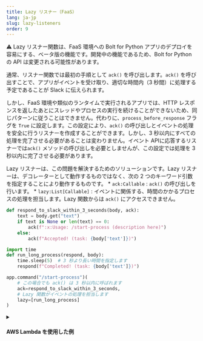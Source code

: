```yaml
---
title: Lazy リスナー（FaaS）
lang: ja-jp
slug: lazy-listeners
order: 9
---
```


<div class="section-content">
⚠️ Lazy リスナー関数は、FaaS 環境への Bolt for Python アプリのデプロイを容易にする、ベータ版の機能です。開発中の機能であるため、Bolt for Python の API は変更される可能性があります。

通常、リスナー関数では最初の手順として `ack()` を呼び出します。`ack()` を呼び出すことで、アプリがイベントを受け取り、適切な時間内（3 秒間）に処理する予定であることが Slack に伝えられます。

しかし、FaaS 環境や類似のランタイムで実行されるアプリでは、HTTP レスポンスを返したあとにスレッドやプロセスの実行を続けることができないため、同じパターンに従うことはできません。代わりに、`process_before_response` フラグを `True` に設定します。この設定により、`ack()` の呼び出しとイベントの処理を安全に行うリスナーを作成することができます。しかし、3 秒以内にすべての処理を完了させる必要があることは変わりません。イベント APIに応答するリスナーでは`ack()` メソッドの呼び出しを必要としませんが、この設定では処理を 3 秒以内に完了させる必要があります。

Lazy リスナーは、この問題を解決するためのソリューションです。Lazy リスナーは、デコレーターとして動作するものではなく、次の 2 つのキーワード引数を指定することにより動作するものです。 * `ack:Callable` : `ack()` の呼び出しを行います。 * `lazy:List[Callable]` : イベントに関係する、時間のかかるプロセスの処理を担当します。Lazy 関数からは `ack()` にアクセスできません。
</div>

```python
def respond_to_slack_within_3_seconds(body, ack):
    text = body.get("text")
    if text is None or len(text) == 0:
        ack(f":x:Usage: /start-process (description here)")
    else:
        ack(f"Accepted! (task: {body['text']})")

import time
def run_long_process(respond, body):
    time.sleep(5)  # 3 秒より長い時間を指定します
    respond(f"Completed! (task: {body['text']})")

app.command("/start-process")(
    # この場合でも ack() は 3 秒以内に呼ばれます
    ack=respond_to_slack_within_3_seconds,
    # Lazy 関数がイベントの処理を担当します
    lazy=[run_long_process]
)
```

<details class="secondary-wrapper">
<summary class="section-head" markdown="0">
<h4 class="section-head">AWS Lambda を使用した例</h4>
</summary>

<div class="secondary-content" markdown="0">
このサンプルは、[AWS Lambda](https://aws.amazon.com/lambda/) にコードをデプロイします。[`examples` フォルダ](https://github.com/slackapi/bolt-python/tree/main/examples/aws_lambda)にはほかにもサンプルが用意されています。

```bash
pip install slack_bolt
# ソースコードを main.py として保存します
# config.yaml を設定してハンドラーを `handler: main.handler` で参照できるようにします

# https://pypi.org/project/python-lambda/
pip install python-lambda

# config.yml を適切に設定します
# lazy リスナーの実行には lambda:InvokeFunction と lambda:GetFunction が必要です
export SLACK_SIGNING_SECRET=***
export SLACK_BOT_TOKEN=xoxb-***
echo 'slack_bolt' > requirements.txt
lambda deploy --config-file config.yaml --requirements requirements.txt
```
</div>

```python
from slack_bolt import App
from slack_bolt.adapter.aws_lambda import SlackRequestHandler

# FaaS で実行するときは process_before_response を True にする必要があります
app = App(process_before_response=True)

def respond_to_slack_within_3_seconds(body, ack):
    text = body.get("text")
    if text is None or len(text) == 0:
        ack(":x: Usage: /start-process (description here)")
    else:
        ack(f"Accepted! (task: {body['text']})")

import time
def run_long_process(respond, body):
    time.sleep(5)  # 3 秒より長い時間を指定します
    respond(f"Completed! (task: {body['text']})")

app.command("/start-process")(
    ack=respond_to_slack_within_3_seconds,  # `ack()` の呼び出しを担当します
    lazy=[run_long_process]  # `ack()` の呼び出しはできません。複数の関数を持たせることができます。
)

def handler(event, context):
    slack_handler = SlackRequestHandler(app=app)
    return slack_handler.handle(event, context)
```

このサンプルアプリを実行するには、以下の IAM 権限が必要になります。

```json
{
    "Version": "2012-10-17",
    "Statement": [
        {
            "Sid": "VisualEditor0",
            "Effect": "Allow",
            "Action": [
                "lambda:InvokeFunction",
                "lambda:GetFunction"
            ],
            "Resource": "*"
        }
    ]
}
```
</details>
